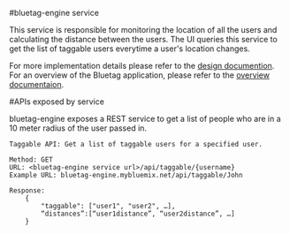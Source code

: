 #bluetag-engine service

This service is responsible for monitoring the location of all the users and calculating the distance between the users.  The UI queries this service to get the list of taggable users everytime a user's location changes.

For more implementation details please refer to the [design documention](../../../bluetag-docs/blob/master/bluetag-backend-implementation-details.md).  For an overview of the Bluetag application, please refer to the [overview documentaion](../../../bluetag/blob/master/README.md).

#APIs exposed by service

bluetag-engine exposes a REST service to get a list of people who are in a 10 meter radius of the user passed in.

```
Taggable API: Get a list of taggable users for a specified user.

Method: GET
URL: <bluetag-engine service url>/api/taggable/{username}
Example URL: bluetag-engine.mybluemix.net/api/taggable/John

Response:
	{
		"taggable": ["user1", "user2", …],
		“distances”:[“user1distance”, “user2distance”, …]
	}
```